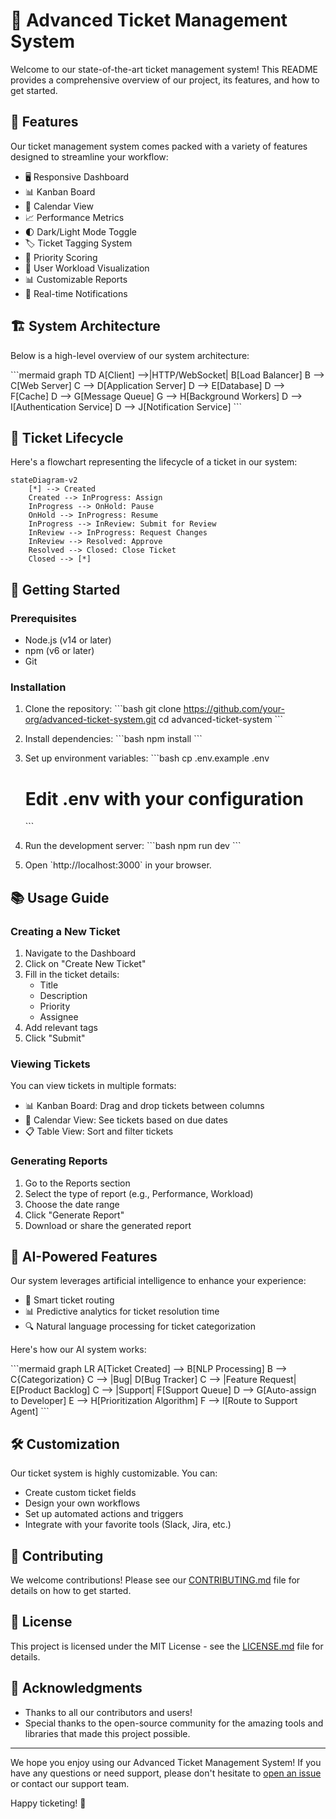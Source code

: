 # 🎫 Advanced Ticket Management System

Welcome to our state-of-the-art ticket management system! This README provides a comprehensive overview of our project, its features, and how to get started.

## 🌟 Features

Our ticket management system comes packed with a variety of features designed to streamline your workflow:

- 🖥️ Responsive Dashboard
- 📊 Kanban Board
- 📅 Calendar View
- 📈 Performance Metrics
- 🌓 Dark/Light Mode Toggle
- 🏷️ Ticket Tagging System
- 🔢 Priority Scoring
- 👥 User Workload Visualization
- 📊 Customizable Reports
- 🔔 Real-time Notifications

## 🏗️ System Architecture

Below is a high-level overview of our system architecture:

\`\`\`mermaid
graph TD
    A[Client] -->|HTTP/WebSocket| B[Load Balancer]
    B --> C[Web Server]
    C --> D[Application Server]
    D --> E[Database]
    D --> F[Cache]
    D --> G[Message Queue]
    G --> H[Background Workers]
    D --> I[Authentication Service]
    D --> J[Notification Service]
\`\`\`

## 🔄 Ticket Lifecycle

Here's a flowchart representing the lifecycle of a ticket in our system:

```mermaid
stateDiagram-v2
    [*] --> Created
    Created --> InProgress: Assign
    InProgress --> OnHold: Pause
    OnHold --> InProgress: Resume
    InProgress --> InReview: Submit for Review
    InReview --> InProgress: Request Changes
    InReview --> Resolved: Approve
    Resolved --> Closed: Close Ticket
    Closed --> [*]
```

## 🚀 Getting Started

### Prerequisites

- Node.js (v14 or later)
- npm (v6 or later)
- Git

### Installation

1. Clone the repository:
   \`\`\`bash
   git clone https://github.com/your-org/advanced-ticket-system.git
   cd advanced-ticket-system
   \`\`\`

2. Install dependencies:
   \`\`\`bash
   npm install
   \`\`\`

3. Set up environment variables:
   \`\`\`bash
   cp .env.example .env
   # Edit .env with your configuration
   \`\`\`

4. Run the development server:
   \`\`\`bash
   npm run dev
   \`\`\`

5. Open \`http://localhost:3000\` in your browser.

## 📚 Usage Guide

### Creating a New Ticket

1. Navigate to the Dashboard
2. Click on "Create New Ticket"
3. Fill in the ticket details:
   - Title
   - Description
   - Priority
   - Assignee
4. Add relevant tags
5. Click "Submit"

### Viewing Tickets

You can view tickets in multiple formats:

- 📊 Kanban Board: Drag and drop tickets between columns
- 📅 Calendar View: See tickets based on due dates
- 📋 Table View: Sort and filter tickets

### Generating Reports

1. Go to the Reports section
2. Select the type of report (e.g., Performance, Workload)
3. Choose the date range
4. Click "Generate Report"
5. Download or share the generated report

## 🧠 AI-Powered Features

Our system leverages artificial intelligence to enhance your experience:

- 🤖 Smart ticket routing
- 📊 Predictive analytics for ticket resolution time
- 🔍 Natural language processing for ticket categorization

Here's how our AI system works:

\`\`\`mermaid
graph LR
    A[Ticket Created] --> B[NLP Processing]
    B --> C{Categorization}
    C --> |Bug| D[Bug Tracker]
    C --> |Feature Request| E[Product Backlog]
    C --> |Support| F[Support Queue]
    D --> G[Auto-assign to Developer]
    E --> H[Prioritization Algorithm]
    F --> I[Route to Support Agent]
\`\`\`

## 🛠️ Customization

Our ticket system is highly customizable. You can:

- Create custom ticket fields
- Design your own workflows
- Set up automated actions and triggers
- Integrate with your favorite tools (Slack, Jira, etc.)

## 🤝 Contributing

We welcome contributions! Please see our [CONTRIBUTING.md](CONTRIBUTING.md) file for details on how to get started.

## 📄 License

This project is licensed under the MIT License - see the [LICENSE.md](LICENSE.md) file for details.

## 🙏 Acknowledgments

- Thanks to all our contributors and users!
- Special thanks to the open-source community for the amazing tools and libraries that made this project possible.

---

We hope you enjoy using our Advanced Ticket Management System! If you have any questions or need support, please don't hesitate to [open an issue](https://github.com/your-org/advanced-ticket-system/issues) or contact our support team.

Happy ticketing! 🎉


